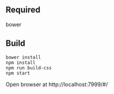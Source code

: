 ## Required

bower

## Build

    bower install
    npm install
    npm run build-css
    npm start

Open browser at http://localhost:7999/#/